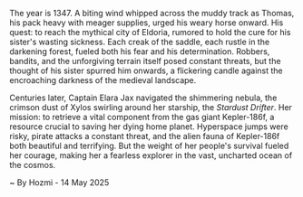 
The year is 1347.  A biting wind whipped across the muddy track as Thomas, his pack heavy with meager supplies, urged his weary horse onward.  His quest: to reach the mythical city of Eldoria, rumored to hold the cure for his sister's wasting sickness.  Each creak of the saddle, each rustle in the darkening forest, fueled both his fear and his determination.  Robbers, bandits, and the unforgiving terrain itself posed constant threats, but the thought of his sister spurred him onwards, a flickering candle against the encroaching darkness of the medieval landscape.


Centuries later, Captain Elara Jax navigated the shimmering nebula, the crimson dust of Xylos swirling around her starship, the *Stardust Drifter*. Her mission: to retrieve a vital component from the gas giant Kepler-186f, a resource crucial to saving her dying home planet.  Hyperspace jumps were risky, pirate attacks a constant threat, and the alien fauna of Kepler-186f both beautiful and terrifying.  But the weight of her people's survival fueled her courage, making her a fearless explorer in the vast, uncharted ocean of the cosmos.

~ By Hozmi - 14 May 2025
